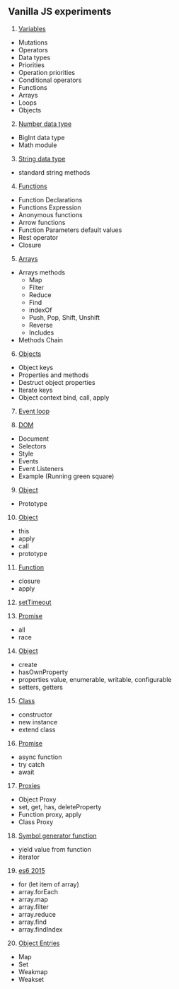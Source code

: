 ## Vanilla JS experiments

1. [Variables](js-lesson01/README.md)
* Mutations
* Operators
* Data types
* Priorities
* Operation priorities
* Conditional operators
* Functions
* Arrays
* Loops
* Objects

2. [Number data type](js-lesson02/README.md)

* BigInt data type
* Math module

3. [String data type](js-lesson03/README.md)

* standard string methods

4. [Functions](js-lesson04/README.md)

* Function Declarations
* Functions Expression
* Anonymous functions
* Arrow functions
* Function Parameters default values
* Rest operator
* Closure

5. [Arrays](js-lesson05/README.md)

* Arrays methods
    * Map
    * Filter
    * Reduce
    * Find
    * indexOf
    * Push, Pop, Shift, Unshift
    * Reverse
    * Includes
* Methods Chain

6. [Objects](js-lesson06/README.md)

* Object keys
* Properties and methods
* Destruct object properties
* Iterate keys
* Object context bind, call, apply

7. [Event loop](js-lesson07)

8. [DOM](js-lesson08/README.md)

* Document
* Selectors
* Style
* Events
* Event Listeners
* Example (Running green square)

9. [Object](js-lesson09/README.md)

* Prototype

10. [Object](js-lesson10/README.md)

* this
* apply
* call
* prototype

11. [Function](js-lesson11/README.md)

* closure
* apply

12. [setTimeout](js-lesson12/README.md)

13. [Promise](js-lesson13/README.md)

* all
* race

14. [Object](js-lesson14/README.md)

* create
* hasOwnProperty
* properties value, enumerable, writable, configurable
* setters, getters

15. [Class](js-lesson15/README.md)

* constructor
* new instance
* extend class

16. [Promise](js-lesson16/README.md)

* async function
* try catch
* await

17. [Proxies](js-lesson17-a/README.md)

* Object Proxy
* set, get, has, deleteProperty
* Function proxy, apply
* Class Proxy

18. [Symbol generator function](js-lesson18/README.md)

* yield value from function
* iterator

19. [es6 2015](js-lesson19/README.md)

* for (let item of array)
* array.forEach
* array.map
* array.filter
* array.reduce
* array.find
* array.findIndex

20. [Object Entries](js-lesson20/README.md)

* Map
* Set
* Weakmap
* Weakset

